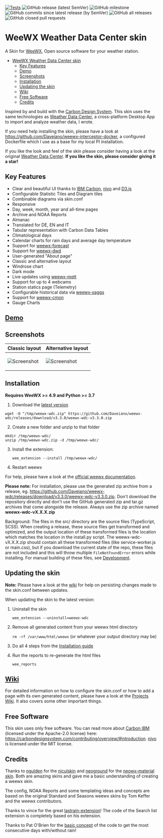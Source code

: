 [![Tests](https://github.com/Daveiano/weewx-wdc/actions/workflows/test.yml/badge.svg)](https://github.com/Daveiano/weewx-wdc/actions/workflows/test.yml)
![GitHub release (latest SemVer)](https://img.shields.io/github/v/release/Daveiano/weewx-wdc?label=latest%20release&sort=semver)
![GitHub milestone](https://img.shields.io/github/milestones/issues-open/Daveiano/weewx-wdc/17)
![GitHub commits since latest release (by SemVer)](https://img.shields.io/github/commits-since/Daveiano/weewx-wdc/latest)
![GitHub all releases](https://img.shields.io/github/downloads/Daveiano/weewx-wdc/total)
![GitHub closed pull requests](https://img.shields.io/github/issues-pr-closed-raw/Daveiano/weewx-wdc)

# WeeWX Weather Data Center skin

A Skin for [WeeWX](https://weewx.com/), Open source software for your weather station.

- [WeeWX Weather Data Center skin](#weewx-weather-data-center-skin)
  - [Key Features](#key-features)
  - [Demo](#demo)
  - [Screenshots](#screenshots)
  - [Installation](#installation)
  - [Updating the skin](#updating-the-skin)
  - [Wiki](#wiki)
  - [Free Software](#free-software)
  - [Credits](#credits)

Inspired by and build with the [Carbon Design System](https://carbondesignsystem.com/). This skin uses the same technologies as [Weather Data Center](https://github.com/Daveiano/weather-data-center), a cross-platform Desktop App to import and analyze weather data, I wrote.

If you need help installing the skin, please have a look at https://github.com/Daveiano/weewx-interceptor-docker, a configured Dockerfile
which I use as a base for my local PI installation.

If you like the look and feel of the skin please consider having a look at the original [Weather Data Center](https://daveiano.github.io/weather-data-center/). **If you like the skin, please consider giving it a star!**

## Key Features

- Clear and beautiful UI thanks to [IBM Carbon](https://carbondesignsystem.com/), [nivo](https://nivo.rocks/) and [D3.js](https://d3js.org/)
- Configurable Statistic Tiles and Diagram tiles
- Combinable diagrams via skin.conf
- Responsive
- Day, week, month, year and all-time pages
- Archive and NOAA Reports
- Almanac
- Translated for DE, EN and IT
- Tabular representation with Carbon Data Tables
- Climatological days
- Calendar charts for rain days and average day temperature
- Support for [weewx-forecast](https://github.com/chaunceygardiner/weewx-forecast)
- Support for [weewx-dwd](https://github.com/roe-dl/weewx-DWD)
- User-generated "About page"
- Classic and alternative layout
- Windrose chart
- Dark mode
- Live updates using [weewx-mqtt](https://github.com/matthewwall/weewx-mqtt)
- Support for up to 4 webcams
- Station statics page (Telemetry)
- Configurable historical data via [weewx-xaggs](https://github.com/tkeffer/weewx-xaggs)
- Support for [weewx-cmon](https://github.com/matthewwall/weewx-cmon)
- Gauge Charts

## [Demo](https://www.weewx-hbt.de)

## Screenshots

<table>
    <thead>
        <tr>
            <th>Classic layout</th>
            <th>Alternative layout</th>
        </tr>
    </thead>
    <tbody>
        <tr>
            <td valign="top">

![Screenshot](https://public-images-social.s3.eu-west-1.amazonaws.com/weewx-wdc-classic-01.png)</td>

<td valign="top">

![Screenshot](https://public-images-social.s3.eu-west-1.amazonaws.com/weewx-wdc-01.png)</td>

</tr>
</tbody>
</table>

## Installation

**Requires WeeWX >= 4.9 and Python >= 3.7**

1. Download the [latest version](https://github.com/Daveiano/weewx-wdc/releases)

```
wget -O "/tmp/weewx-wdc.zip" https://github.com/Daveiano/weewx-wdc/releases/download/v3.3.0/weewx-wdc-v3.3.0.zip
```

2. Create a new folder and unzip to that folder

```
mkdir /tmp/weewx-wdc/
unzip /tmp/weewx-wdc.zip -d /tmp/weewx-wdc/
```

3. Install the extension:

   `wee_extension --install /tmp/weewx-wdc/`

4. Restart weewx

For help, please have a look at the [official weewx documentation](https://weewx.com/docs/utilities.htm#wee_extension_utility).

**Please note:** For installation, please use the generated zip archive from a release, eg. https://github.com/Daveiano/weewx-wdc/releases/download/v3.3.0/weewx-wdc-v3.3.0.zip.
Don't download the repository directly and don't use the GitHub generated zip and tar.gz archives that come alongside the release. Always use the zip archive named **weewx-wdc-vX.X.X.zip**

Background: The files in the src/ directory are the source files (TypeScript, SCSS). When creating a release, these source files get transformed and optimized, and the output location of these transformed files is the location which matches the location in the install.py script. The weewx-wdc-vX.X.X.zip should contain all these transformed files (like service-worker.js or main.css), but if you download the current state of the repo, these files are not included and this will throw multiple `FileNotFoundError` errors while installing. For manual building of these files, see [Development](#development).

## Updating the skin

**Note:** Please have a look at the [wiki](https://github.com/Daveiano/weewx-wdc/wiki/Configuration#persisting-changes-to-the-skinconf-between-updates) for help on persisting changes made to the skin.conf between updates.

When updating the skin to the latest version:

1. Uninstall the skin

   `wee_extension --uninstall=weewx-wdc`

2. Remove all generated content from your weewx html directory

   `rm -rf /var/www/html/weewx` (or whatever your output directory may be)

3. Do all 4 steps from the [Installation guide](#installation)
4. Run the reports to re-generate the html files

   `wee_reports`

## [Wiki](https://github.com/Daveiano/weewx-wdc/wiki)

For detailed information on how to configure the skin.conf or how to add a page with its own generated content, please have a look at the [Projects Wiki](https://github.com/Daveiano/weewx-wdc/wiki). It also covers some other important things.

## Free Software

This skin uses only free software. You can read more about [Carbon IBM](https://github.com/carbon-design-system/carbon) (licensed under the Apache-2.0 license) here: https://carbondesignsystem.com/contributing/overview/#introduction. [nivo](https://github.com/plouc/nivo) is licensed under the MIT license.

## Credits

Thanks to [ngulden](https://github.com/ngulden) for the [niculskin](https://github.com/ngulden/niculskin) and
[neoground](https://github.com/neoground) for the [neowx-material skin](https://github.com/neoground/neowx-material). Both are amazing skins and gave me a basic understanding of creating a weewx skin.

The config, NOAA Reports and some templating ideas and concepts are based on the original Standard and Seasons
weewx skins by Tom Keffer and the weewx contributors.

Thanks to vince for the great [lastrain-extension](https://github.com/vinceskahan/vds-weewx-lastrain-extension)! The code of the Search list extension is completely based on his extension.

Thanks to Pat O'Brien for the [basic concept](https://github.com/poblabs/weewx-belchertown/blob/master/bin/user/belchertown.py#L923) of the code to get the most consecutive days with/without rain!
